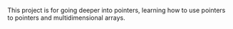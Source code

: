 This project is for going deeper into pointers, learning how to use pointers
to pointers and multidimensional arrays.